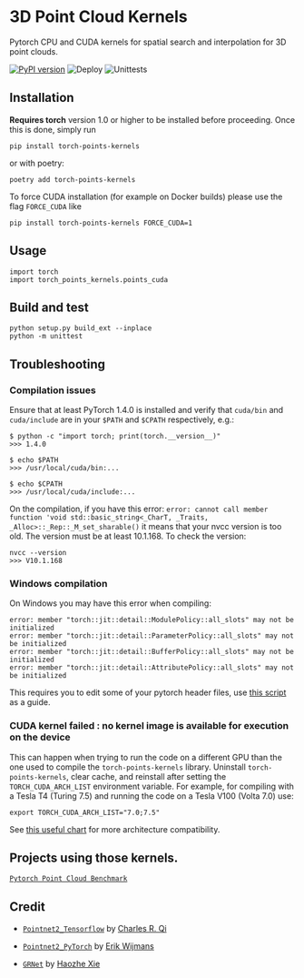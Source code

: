 # 3D Point Cloud Kernels
Pytorch CPU and CUDA kernels for spatial search and interpolation for 3D point clouds.

[![PyPI version](https://badge.fury.io/py/torch-points-kernels.svg)](https://badge.fury.io/py/torch-points-kernels) ![Deploy](https://github.com/nicolas-chaulet/torch-points-kernels/workflows/Deploy/badge.svg) ![Unittests](https://github.com/nicolas-chaulet/torch-points-kernels/workflows/Unittests/badge.svg)

## Installation
**Requires torch** version 1.0 or higher to be installed before proceeding. Once this is done, simply run
```
pip install torch-points-kernels
```
or with poetry:
```
poetry add torch-points-kernels
```

To force CUDA installation (for example on Docker builds) please use the flag `FORCE_CUDA` like
```
pip install torch-points-kernels FORCE_CUDA=1
```

## Usage
```
import torch
import torch_points_kernels.points_cuda
```

## Build and test
```
python setup.py build_ext --inplace
python -m unittest
```

## Troubleshooting

### Compilation issues
Ensure that at least PyTorch 1.4.0 is installed and verify that `cuda/bin` and `cuda/include` are in your `$PATH` and `$CPATH` respectively, e.g.:
```
$ python -c "import torch; print(torch.__version__)"
>>> 1.4.0

$ echo $PATH
>>> /usr/local/cuda/bin:...

$ echo $CPATH
>>> /usr/local/cuda/include:...
```

On the compilation, if you have this error:
```error: cannot call member function 'void std::basic_string<_CharT, _Traits, _Alloc>::_Rep::_M_set_sharable()```
it means that your nvcc version is too old. The version must be at least 10.1.168.
To check the version:
```
nvcc --version
>>> V10.1.168
```

### Windows compilation
On Windows you may have this error when compiling:
```
error: member "torch::jit::detail::ModulePolicy::all_slots" may not be initialized
error: member "torch::jit::detail::ParameterPolicy::all_slots" may not be initialized
error: member "torch::jit::detail::BufferPolicy::all_slots" may not be initialized
error: member "torch::jit::detail::AttributePolicy::all_slots" may not be initialized
```
This requires you to edit some of your pytorch header files, use [this script](https://github.com/rusty1s/pytorch_scatter/blob/master/script/torch.sh) as a guide.

### CUDA kernel failed : no kernel image is available for execution on the device

This can happen when trying to run the code on a different GPU than the one used to compile the `torch-points-kernels` library. Uninstall `torch-points-kernels`, clear cache, and reinstall after setting the `TORCH_CUDA_ARCH_LIST` environment variable. For example, for compiling with a Tesla T4 (Turing 7.5) and running the code on a Tesla V100 (Volta 7.0) use:
```
export TORCH_CUDA_ARCH_LIST="7.0;7.5"
```
See [this useful chart](http://arnon.dk/matching-sm-architectures-arch-and-gencode-for-various-nvidia-cards/) for more architecture compatibility.


## Projects using those kernels.

[```Pytorch Point Cloud Benchmark```](https://github.com/nicolas-chaulet/deeppointcloud-benchmarks)

## Credit

* [```Pointnet2_Tensorflow```](https://github.com/charlesq34/pointnet2) by [Charles R. Qi](https://github.com/charlesq34)

* [```Pointnet2_PyTorch```](https://github.com/erikwijmans/Pointnet2_PyTorch) by [Erik Wijmans](https://github.com/erikwijmans)

* [```GRNet```](https://github.com/hzxie/GRNet) by [Haozhe Xie](https://github.com/hzxie)

